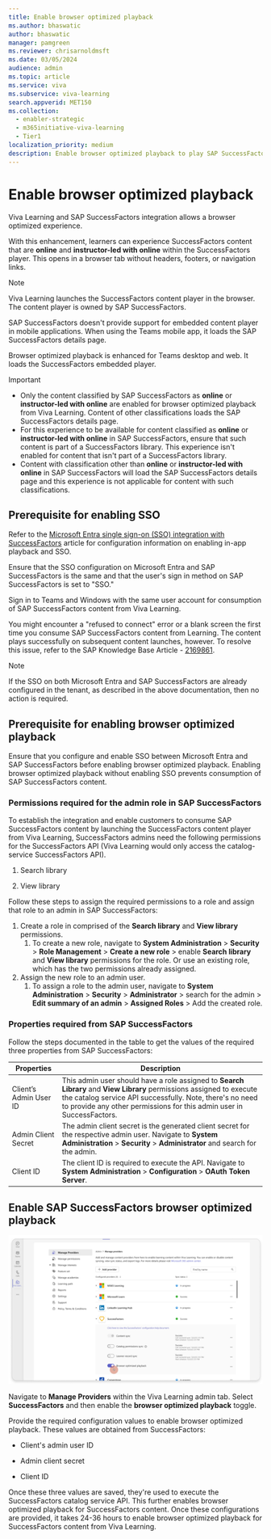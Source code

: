```yaml
---
title: Enable browser optimized playback
ms.author: bhaswatic
author: bhaswatic
manager: pamgreen
ms.reviewer: chrisarnoldmsft
ms.date: 03/05/2024
audience: admin
ms.topic: article
ms.service: viva
ms.subservice: viva-learning
search.appverid: MET150
ms.collection:
  - enabler-strategic
  - m365initiative-viva-learning
  - Tier1
localization_priority: medium
description: Enable browser optimized playback to play SAP SuccessFactors courses in Viva Learning.
---
```


# Enable browser optimized playback

Viva Learning and SAP SuccessFactors integration allows a browser optimized experience.

With this enhancement, learners can experience SuccessFactors content that are **online** and **instructor-led with online** within the SuccessFactors player. This opens in a browser tab without headers, footers, or navigation links.

> [!NOTE]
> Viva Learning launches the SuccessFactors content player in the browser. The content player is owned by SAP SuccessFactors.

SAP SuccessFactors doesn't provide support for embedded content player in mobile applications. When using the Teams mobile app, it loads the SAP SuccessFactors details page.

Browser optimized playback is enhanced for Teams desktop and web. It loads the SuccessFactors embedded player.

> [!IMPORTANT]
> - Only the content classified by SAP SuccessFactors as **online** or **instructor-led with online** are enabled for browser optimized playback from Viva Learning. Content of other classifications loads the SAP SuccessFactors details page.
> - For this experience to be available for content classified as **online** or **instructor-led with online** in SAP SuccessFactors, ensure that such content is part of a SuccessFactors library. This experience isn't enabled for content that isn't part of a SuccessFactors library.
> - Content with classification other than **online** or **instructor-led with online** in SAP SuccessFactors will load the SAP SuccessFactors details page and this experience is not applicable for content with such classifications.

## Prerequisite for enabling SSO

Refer to the [Microsoft Entra single sign-on (SSO) integration with SuccessFactors](/entra/identity/saas-apps/successfactors-tutorial) article for configuration information on enabling in-app playback and SSO.

Ensure that the SSO configuration on Microsoft Entra and SAP SuccessFactors is the same and that the user's sign in method on SAP SuccessFactors is set to "SSO."

Sign in to Teams and Windows with the same user account for consumption of SAP SuccessFactors content from Viva Learning.

You might encounter a "refused to connect" error or a blank screen the first time you consume SAP SuccessFactors content from Learning. The content plays successfully on subsequent content launches, however. To resolve this issue, refer to the SAP Knowledge Base Article - [2169861](https://userapps.support.sap.com/sap/support/knowledge/en/2169861).

> [!NOTE]
> If the SSO on both Microsoft Entra and SAP SuccessFactors are already configured in the tenant, as described in the above documentation, then no action is required.

## Prerequisite for enabling browser optimized playback

Ensure that you configure and enable SSO between Microsoft Entra and SAP SuccessFactors before enabling browser optimized playback. Enabling browser optimized playback without enabling SSO prevents consumption of SAP SuccessFactors content.

### Permissions required for the admin role in SAP SuccessFactors

To establish the integration and enable customers to consume SAP SuccessFactors content by launching the SuccessFactors content player from Viva Learning, SuccessFactors admins need the following permissions for the SuccessFactors API (Viva Learning would only access the catalog-service SuccessFactors API).

1. Search library

2. View library

Follow these steps to assign the required permissions to a role and assign that role to an admin in SAP SuccessFactors:

1. Create a role in comprised of the **Search library** and **View library** permissions.
    1. To create a new role, navigate to **System Administration** > **Security** > **Role Management** > **Create a new role** > enable **Search library** and **View library** permissions for the role. Or use an existing role, which has the two permissions already assigned.
2.  Assign the new role to an admin user.
    1. To assign a role to the admin user, navigate to **System Administration** > **Security** > **Administrator** > search for the admin > **Edit summary of an admin** > **Assigned Roles** > Add the created role.

### Properties required from SAP SuccessFactors


Follow the steps documented in the table to get the values of the required three properties from SAP SuccessFactors:

| Properties | Description |
| ---- | ----- | 
| Client’s Admin User ID | This admin user should have a role assigned to **Search Library** and **View Library** permissions assigned to execute the catalog service API successfully. Note, there's no need to provide any other permissions for this admin user in SuccessFactors.| 
| Admin Client Secret | The admin client secret is the generated client secret for the respective admin user. Navigate to **System Administration** > **Security** > **Administrator** and search for the admin.|
| Client ID | The client ID is required to execute the API. Navigate to **System Administration** > **Configuration** > **OAuth Token Server**.|

## Enable SAP SuccessFactors browser optimized playback

![Screenshot of the Viva Learning integration with SAP SuccessFactors highlighting the browser optimized playback](/viva/media/learning/sfsf-browser-optimized-overview.png)


Navigate to **Manage Providers** within the Viva Learning admin tab. Select **SuccessFactors** and then enable the **browser optimized playback** toggle.

Provide the required configuration values to enable browser optimized playback. These values are obtained from SuccessFactors:

- Client's admin user ID

- Admin client secret

- Client ID

Once these three values are saved, they're used to execute the SuccessFactors catalog service API. This further enables browser optimized playback for SuccessFactors content. Once these configurations are provided, it takes 24-36 hours to enable browser optimized playback for SuccessFactors content from Viva Learning.

